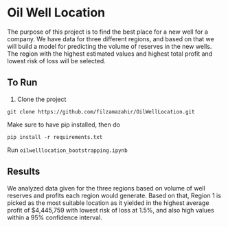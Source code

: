 # Oil Well Location
The purpose of this project is to find the best place for a new well for a company. We have data for three different regions, and based on that we will build a model for predicting the volume of reserves in the new wells. The region with the highest estimated values and highest total profit and lowest risk of loss will be selected.

## To Run

1) Clone the project
```
git clone https://github.com/filzamazahir/OilWellLocation.git
```
Make sure to have pip installed, then do 
```
pip install -r requirements.txt
```
Run ```oilwelllocation_bootstrapping.ipynb```


## Results 
We analyzed data given for the three regions based on volume of well reserves and profits each region would generate. Based on that, Region 1 is picked as the most suitable location as it yielded in the highest average profit of $4,445,759 with lowest risk of loss at 1.5%, and also high values within a 95% confidence interval.

